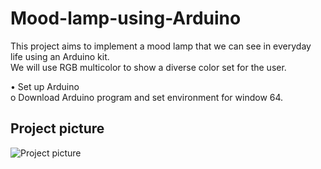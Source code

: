 # Mood-lamp-using-Arduino

This project aims to implement a mood lamp that we can see in everyday life using an Arduino kit.    
We will use RGB multicolor to show a diverse color set for the user.   

•	Set up Arduino   
  o	Download Arduino program and set environment for window 64.   

## Project picture

![Project picture](https://github.com/ijaejun1025/Mood_lamp-Arduino/assets/154036705/e59e756c-ece1-41d0-8c31-a5394e98f397)
